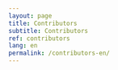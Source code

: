 ```yaml
---
layout: page
title: Contributors
subtitle: Contributors
ref: contributors
lang: en
permalink: /contributors-en/
---
```

